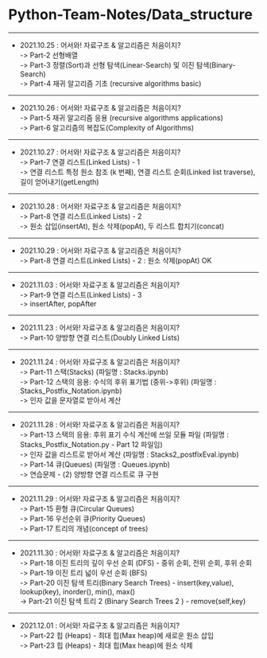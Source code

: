 # Python-Team-Notes/Data_structure

***
* 2021.10.25 : 어서와! 자료구조 & 알고리즘은 처음이지?  
-> Part-2 선형배열   
-> Part-3 정렬(Sort)과 선형 탐색(Linear-Search) 및 이진 탐색(Binary-Search)   
-> Part-4 재귀 알고리즘 기초  (recursive algorithms basic)   


***   
* 2021.10.26 : 어서와! 자료구조 & 알고리즘은 처음이지?  
-> Part-5 재귀 알고리즘 응용  (recursive algorithms applications)    
-> Part-6 알고리즘의 복잡도(Complexity of Algorithms)    



***   
* 2021.10.27 : 어서와! 자료구조 & 알고리즘은 처음이지?  
-> Part-7 연결 리스트(Linked Lists) - 1    
-> 연결 리스트 특정 원소 참조 (k 번째), 연결 리스트 순회(Linked list traverse), 길이 얻어내기(getLength)   
 

***   
* 2021.10.28 : 어서와! 자료구조 & 알고리즘은 처음이지?  
-> Part-8 연결 리스트(Linked Lists) - 2   
-> 원소 삽입(insertAt), 원소 삭제(popAt), 두 리스트 합치기(concat)         


***   
* 2021.10.29 : 어서와! 자료구조 & 알고리즘은 처음이지?   
-> Part-8 연결 리스트(Linked Lists) - 2  : 원소 삭제(popAt)   OK


***
* 2021.11.03 : 어서와! 자료구조 & 알고리즘은 처음이지?   
-> Part-9 연결 리스트(Linked Lists) - 3   
-> insertAfter, popAfter   


***
* 2021.11.23 : 어서와! 자료구조 & 알고리즘은 처음이지?   
-> Part-10 양방향 연결 리스트(Doubly Linked Lists)       


***
* 2021.11.24 : 어서와! 자료구조 & 알고리즘은 처음이지?   
-> Part-11 스택(Stacks)   (파일명 : Stacks.ipynb)   
-> Part-12 스택의 응용: 수식의 후위 표기법 (중위->후위)  (파일명 : Stacks_Postfix_Notation.ipynb)   
-> 인자 값을 문자열로 받아서 계산   


***
* 2021.11.28 : 어서와! 자료구조 & 알고리즘은 처음이지?   
-> Part-13 스택의 응용: 후위 표기 수식 계산에 쓰일 모듈 파일   (파일명 : Stacks_Postfix_Notation.py - Part 12 파일임)   
-> 인자 값을 리스트로 받아서 계산  (파일명 : Stacks2_postfixEval.ipynb)   
-> Part-14  큐(Queues)  (파일명 : Queues.ipynb)    
-> 연습문제 - (2) 양방향 연결 리스트로 큐 구현  





***
* 2021.11.29 : 어서와! 자료구조 & 알고리즘은 처음이지?   
-> Part-15 환형 큐(Circular Queues)  
-> Part-16 우선순위 큐(Priority Queues)  
-> Part-17 트리의 개념(concept of trees)  


***
* 2021.11.30 : 어서와! 자료구조 & 알고리즘은 처음이지?   
-> Part-18 이진 트리의 깊이 우선 순회 (DFS) - 중위 순회, 전위 순회, 후위 순회     
-> Part-19 이진 트리 넓이 우선 순회 (BFS)  
-> Part-20 이진 탐색 트리(Binary Search Trees) - insert(key,value), lookup(key), inorder(), min(), max()   
-> Part-21 이진 탐색 트리 2 (Binary Search Trees 2 ) - remove(self,key)  




***
* 2021.12.01 : 어서와! 자료구조 & 알고리즘은 처음이지?   
-> Part-22 힙 (Heaps) - 최대 힙(Max heap)에 새로운 원소 삽입  
-> Part-23 힙 (Heaps) - 최대 힙(Max heap)에 원소 삭제   
